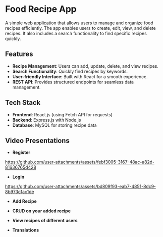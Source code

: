 # Food Recipe App

A simple web application that allows users to manage and organize food recipes efficiently. The app enables users to create, edit, view, and delete recipes. It also includes a search functionality to find specific recipes quickly.

## Features

- **Recipe Management**: Users can add, update, delete, and view recipes.  
- **Search Functionality**: Quickly find recipes by keywords.  
- **User-friendly Interface**: Built with React for a smooth experience.  
- **REST API**: Provides structured endpoints for seamless data management.  

## Tech Stack

- **Frontend**: React.js (using Fetch API for requests)  
- **Backend**: Express.js with Node.js  
- **Database**: MySQL for storing recipe data  

## Video Presentations

- **Register**
  

https://github.com/user-attachments/assets/febf3005-3167-48ac-a82d-81636765d428


- **Login**
  

https://github.com/user-attachments/assets/bd809f93-eab7-4851-8dc9-8b973c1ac1de


- **Add Recipe**
  
- **CRUD on your added recipe**
- **View recipes of different users**
- **Translations**
